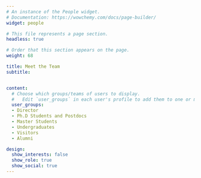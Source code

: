 ```yaml
---
# An instance of the People widget.
# Documentation: https://wowchemy.com/docs/page-builder/
widget: people

# This file represents a page section.
headless: true

# Order that this section appears on the page.
weight: 68

title: Meet the Team
subtitle:


content:
  # Choose which groups/teams of users to display.
  #   Edit `user_groups` in each user's profile to add them to one or more of these groups.
  user_groups:
  - Director
  - Ph.D Students and Postdocs
  - Master Students
  - Undergraduates
  - Visitors
  - Alumni

design:
  show_interests: false
  show_role: true
  show_social: true
---
```

